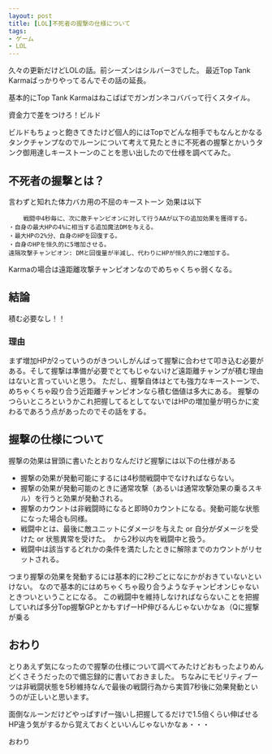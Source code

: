 ```yaml
---
layout: post
title: [LOL]不死者の握撃の仕様について
tags:
- ゲーム
- LOL
---
```


久々の更新だけどLOLの話。前シーズンはシルバー3でした。
最近Top Tank Karmaばっかりやってるんでその話の延長。

基本的にTop Tank Karmaはねこばばでガンガンネコババって行くスタイル。

資金力で差をつけろ！ビルド

ビルドもちょっと飽きてきたけど個人的にはTopでどんな相手でもなんとかなるタンクチャンプなのでルーンについて考えて見たときに不死者の握撃とかいうタンク御用達しキーストーンのことを思い出したので仕様を調べてみた。

## 不死者の握撃とは？

言わずと知れた体力バカ用の不屈のキーストーン
効果は以下

```
	戦闘中4秒毎に、次に敵チャンピオンに対して行うAAが以下の追加効果を獲得する。
・自身の最大HPの4%に相当する追加魔法DMを与える。
・最大HPの2%分、自身のHPを回復する。
・自身のHPを恒久的に5増加させる。
遠隔攻撃チャンピオン: DMと回復量が半減し、代わりにHPが恒久的に2増加する。
```

Karmaの場合は遠距離攻撃チャンピオンなのでめちゃくちゃ弱くなる。

## 結論

積む必要なし！！

### 理由

まず増加HPが2っていうのがきついしがんばって握撃に合わせて叩き込む必要がある。そして握撃は準備が必要でとてもじゃないけど遠距離チャンプが積む理由はないと言っていいと思う。
ただし、握撃自体はとても強力なキーストーンで、めちゃくちゃ殴り合う近距離チャンピオンなら積む価値は多大にある。
握撃のつらいところというかこれ把握してるとしてないではHPの増加量が明らかに変わるであろう点があったのでその話をする。

## 握撃の仕様について

握撃の効果は冒頭に書いたとおりなんだけど握撃には以下の仕様がある
* 握撃の効果が発動可能にするには4秒間戦闘中でなければならない。
* 握撃の効果が発動可能のときに通常攻撃（あるいは通常攻撃効果の乗るスキル）を行うと効果が発動される。
* 握撃のカウントは非戦闘時になると即時0カウントになる。発動可能な状態になった場合も同様。
* 戦闘中とは、最後に敵ユニットにダメージを与えた or 自分がダメージを受けた or 状態異常を受けた。　から2秒以内を戦闘中と扱う。
* 戦闘中は該当するどれかの条件を満たしたときに解除までのカウントがリセットされる。

つまり握撃の効果を発動するには基本的に2秒ごとになにかがおきていないといけない。
なので基本的にはめちゃくちゃ殴り合うようなチャンピオンじゃないときついということになる。
この戦闘中を維持しなければならないことを把握していれば多分Top握撃GPとかもすげーHP伸びるんじゃないかなぁ（Qに握撃が乗る

## おわり

とりあえず気になったので握撃の仕様について調べてみたけどおもったよりめんどくさそうだったので備忘録的に書いておきました。
ちなみにモビリティブーツは非戦闘状態を5秒維持なんで最後の戦闘行為から実質7秒後に効果発動というのが正しいと思います。

面倒なルーンだけどやっぱすげー強いし把握してるだけで1.5倍くらい伸ばせるHP違う気がするから覚えておくといいんじゃないかなぁ・・・

おわり
